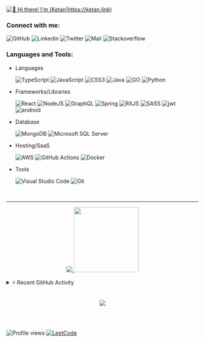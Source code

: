 [<img src="https://user-images.githubusercontent.com/35309821/154496197-2ac46cb4-e709-47f2-a0b9-d8ef4b09f925.gif" alt="👋 Hi there! I'm (Ketan|https://ketan.link)" title="https://ketan.link"/>](https://www.ketan.link)
### Connect with me:

![GitHub](https://img.shields.io/github/followers/ketan-10?label=follow&style=social)
![Linkedin](https://img.shields.io/badge/-Ketan%20Chaudhari-blue?style=flat-square&logo=Linkedin&logoColor=white&link=https://www.linkedin.com/in/ketan-chaudhari-063233150/)
![Twitter](https://img.shields.io/twitter/follow/1010ketan?style=social)
![Mail](https://img.shields.io/badge/Mail%20me-blue?style=social&logo=gmail&label=gmail&link=mailto%3Aketanchaudhari1998%40gmail.com)
![Stackoverflow](https://img.shields.io/stackexchange/stackoverflow/r/10066692?logo=Stack%20Overflow&link=https://stackoverflow.com/users/10066692/ketan-chaudhari)

### Languages and Tools:

- Languages

  ![TypeScript][typescript] 
  ![JavaScript][javascript] ![CSS3][css] ![Java][java] ![GO][go] ![Python][python] 
  
- Frameworks/Libraries

  ![React][react] ![NodeJS][nodejs] ![GraphQL][graphql] ![Spring][spring] ![RXJS][rxjs] ![SASS][sass]
  ![jwt][jwt] ![android][android]
  
- Database

  ![MongoDB][mongodb] ![Microsoft SQL Server][sql server]
  
- Hosting/SaaS

  ![AWS][aws] ![GitHub Actions][gh-actions] ![Docker][docker]
  
- Tools
  
   ![Visual Studio Code][vscode]  ![Git][git]

<br>

---

<a href="#">
  <p align="center">
      <img src="https://github-readme-stats.vercel.app/api/top-langs/?username=ketan-10&hide=jupyter%20notebook&langs_count=10&layout=compact&theme=nord" />
      <img height="170" valign="center" src="https://github-readme-stats.vercel.app/api?username=ketan-10&show_icons=true&hide_border=true&theme=nord" />
  </p>
</a
<br>

<details>
  <summary>⚡ Recent GitHub Activity</summary>
<!--START_SECTION:activity-->
1. 🗣 Commented on [#6](https://github.com/Atharva21/cdk-poc/issues/6) in [Atharva21/cdk-poc](https://github.com/Atharva21/cdk-poc)
2. 🗣 Commented on [#4](https://github.com/Atharva21/cdk-poc/issues/4) in [Atharva21/cdk-poc](https://github.com/Atharva21/cdk-poc)
3. ❗️ Opened issue [#4](https://github.com/Atharva21/cdk-poc/issues/4) in [Atharva21/cdk-poc](https://github.com/Atharva21/cdk-poc)
4. 💪 Opened PR [#3](https://github.com/Atharva21/cdk-poc/pull/3) in [Atharva21/cdk-poc](https://github.com/Atharva21/cdk-poc)
5. 💪 Opened PR [#2](https://github.com/Atharva21/cdk-poc/pull/2) in [Atharva21/cdk-poc](https://github.com/Atharva21/cdk-poc)
<!--END_SECTION:activity-->
</details>

<br>

<a href="#">
  <p align="center">
    <img src="https://github-profile-trophy.vercel.app/?username=ketan-10&column=7&theme=nord"/>
  </p>  
</a>

<br>

<br> 

![Profile views](https://gpvc.arturio.dev/ketan-10) 
[![LeetCode](https://img.shields.io/badge/dynamic/json?style=flat-square&labelColor=black&color=%23ffa116&label=Leetcode%20Solved&query=solved&url=https%3A%2F%2Fleetcode-badge.vercel.app%2Fapi%2Fusers%2Fketanchaudhari1998&logo=leetcode&logoColor=yellow)](https://leetcode.com/ketanchaudhari1998/)

[typescript]: https://img.shields.io/badge/typescript-%23007ACC.svg?style=for-the-badge&logo=typescript&logoColor=white
[nodejs]: https://img.shields.io/badge/node.js-6DA55F?style=for-the-badge&logo=node.js&logoColor=white
[javascript]: https://img.shields.io/badge/javascript-F7DF1E.svg?style=for-the-badge&logo=javascript&logoColor=grey
[graphql]: https://img.shields.io/badge/-GraphQL-E10098?style=for-the-badge&logo=graphql&logoColor=white
[html]: https://img.shields.io/badge/html5-%23E34F26.svg?style=for-the-badge&logo=html5&logoColor=white
[css]: https://img.shields.io/badge/css3-%231572B6.svg?style=for-the-badge&logo=css3&logoColor=white
[react]: https://img.shields.io/badge/react-61DAFB.svg?style=for-the-badge&logo=react&logoColor=grey
[styled-components]: https://img.shields.io/badge/styled--components-DB7093?style=for-the-badge&logo=styled-components&logoColor=white
[java]: https://img.shields.io/badge/java-%23ED8B00.svg?style=for-the-badge&logo=java&logoColor=white
[spring]: https://img.shields.io/badge/spring-%236DB33F.svg?style=for-the-badge&logo=spring&logoColor=white
[aws]: https://img.shields.io/badge/AWS-%23FF9900.svg?style=for-the-badge&logo=amazon-aws&logoColor=white&messageColor=black
[gh-actions]: https://img.shields.io/badge/github%20actions-%232671E5.svg?style=for-the-badge&logo=githubactions&logoColor=white
[docker]: https://img.shields.io/badge/docker-%230db7ed.svg?style=for-the-badge&logo=docker&logoColor=white
[python]: https://img.shields.io/badge/python-3670A0?style=for-the-badge&logo=python&logoColor=ffdd54
[git]: https://img.shields.io/badge/git-%23F05033.svg?style=for-the-badge&logo=git&logoColor=white
[redis]: https://img.shields.io/badge/redis-%23DD0031.svg?style=for-the-badge&logo=redis&logoColor=white
[mongodb]: https://img.shields.io/badge/MongoDB-%234ea94b.svg?style=for-the-badge&logo=mongodb&logoColor=white
[mysql]: https://img.shields.io/badge/mysql-4479A1.svg?style=for-the-badge&logo=mysql&logoColor=white
[leetcode]: https://img.shields.io/badge/LeetCode-000000?style=for-the-badge&logo=LeetCode&logoColor=#d16c06
[codeforces]: https://img.shields.io/badge/Codeforces-445f9d?style=for-the-badge&logo=Codeforces&logoColor=white
[vscode]: https://img.shields.io/badge/Visual%20Studio%20Code-0078d7.svg?style=for-the-badge&logo=visual-studio-code&logoColor=white
[go]: https://img.shields.io/badge/go-%2300ADD8.svg?style=for-the-badge&logo=go&logoColor=white
[sass]: https://img.shields.io/badge/SASS-hotpink.svg?style=for-the-badge&logo=SASS&logoColor=white
[sql server]: https://img.shields.io/badge/Microsoft%20SQL%20Sever-CC2927?style=for-the-badge&logo=microsoft%20sql%20server&logoColor=white
[rxjs]: https://img.shields.io/badge/rxjs-%23B7178C.svg?style=for-the-badge&logo=reactivex&logoColor=white
[jwt]: https://img.shields.io/badge/JWT-black?style=for-the-badge&logo=JSON%20web%20tokens
[android]: https://img.shields.io/badge/Android-3DDC84?style=for-the-badge&logo=android&logoColor=white
